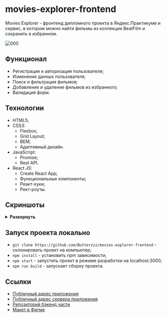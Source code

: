 # movies-explorer-frontend

Movies Explorer - фронтенд дипломного проекта в Яндекс.Практикуме и сервис, в котором можно найти фильмы из коллекции BeatFilm и сохранить в избранном.

![000](https://user-images.githubusercontent.com/70523471/210788916-2c710d25-0e9b-4b6b-800b-deb5434fd785.png)

## Функционал

- Регистрация и авторизация пользователя;
- Изменение данных пользователя;
- Поиск и фильтрация фильмов;
- Добавление и удаление фильмов из избранного;
- Валидация форм.

## Технологии

- HTML5;
- CSS3:
    - Flexbox;
    - Grid Layout;
    - BEM;
    - Адаптивный дизайн.
- JavaScript:
    - Promise;
    - Rest API.
- React JS:
    - Create React App;
    - Функциональные компоненты;
    - Реакт-хуки;
    - Рект-роуты.

## Скриншоты

<details><summary><b>Развернуть</b></summary>

![001](https://user-images.githubusercontent.com/70523471/210787964-3a80511a-1b57-40d3-9133-ef8b1f05afac.png)
![002](https://user-images.githubusercontent.com/70523471/210788100-a1dcef37-4545-4257-ac22-0e9706e584e1.png)
![003](https://user-images.githubusercontent.com/70523471/210788105-c9a943c7-aac8-409c-ac52-01ea26d68d71.png)
![004](https://user-images.githubusercontent.com/70523471/210788106-e91476ca-9347-4bbd-9b08-53781269ce77.png)
![005](https://user-images.githubusercontent.com/70523471/210788115-7dfc49ce-10fa-4a5e-9a75-f3e88192442f.png)
![006](https://user-images.githubusercontent.com/70523471/210788126-5e0587a4-af6a-4d4f-8c6b-55674980e31b.png)
![007](https://user-images.githubusercontent.com/70523471/210788131-cc7ac84e-7715-4473-b855-13a36dda5ef3.png)
![008](https://user-images.githubusercontent.com/70523471/210788136-3853045d-530e-4269-8b51-70796a6fa2d2.png)

</details>

## Запуск проекта локально

- `git clone https://github.com/Butterzzz/movies-explorer-frontend` - cклонировать проект на компьютер;
- `npm install` - установить npm зависимости;
- `npm start` - запустить проект в режиме разработки на localhost:3000;
- `npm run build` -  запускает сборку проекта.

## Ссылки

- [Публичный адрес приложения](https://movies-explorer.gss.nomoredomains.club)
- [Публичный адрес сервера приложения](https://api.movies-explorer.gss.nomoredomains.club)
- [Репозиторий бэкенд части](https://github.com/Butterzzz/movies-explorer-api)
- [Макет в Фигме](https://www.figma.com/file/yixKRuNhCHnl3NDkjDnznZ/myDiploma?node-id=891%3A3857&t=zwUKJWAKC1V7OSi1-0)
